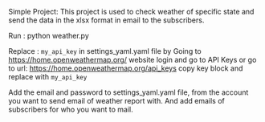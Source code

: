 Simple Project:
This project is used to check weather of specific state and send the data in the xlsx format in email to the subscribers.

Run : python weather.py

Replace : `my_api_key` in settings_yaml.yaml file by Going to https://home.openweathermap.org/ website login and go to API Keys or go to url: https://home.openweathermap.org/api_keys copy key block and replace with `my_api_key`

Add the email and password to settings_yaml.yaml file, from the account you want to send email of weather report with. And add emails of subscribers for who you want to mail.

